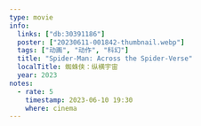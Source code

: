 ```yaml
---
type: movie
info:
  links: ["db:30391186"]
  poster: ["20230611-001842-thumbnail.webp"]
  tags: ["动画", "动作", "科幻"]
  title: "Spider-Man: Across the Spider-Verse"
  localTitle: 蜘蛛侠：纵横宇宙
  year: 2023
notes:
  - rate: 5
    timestamp: 2023-06-10 19:30
    where: cinema
---
```

